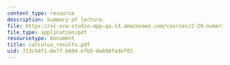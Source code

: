 ```yaml
---
content_type: resource
description: Summary of lecture.
file: https://ol-ocw-studio-app-qa.s3.amazonaws.com/courses/2-29-numerical-marine-hydrodynamics-13-024-spring-2003/713c54f18e77b69defb58a698fadef83_calculus_results.pdf
file_type: application/pdf
resourcetype: Document
title: calculus_results.pdf
uid: 713c54f1-8e77-b69d-efb5-8a698fadef83
---
```


